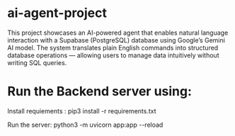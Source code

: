 # ai-agent-project
This project showcases an AI-powered agent that enables natural language interaction with a Supabase (PostgreSQL) database using Google’s Gemini AI model. The system translates plain English commands into structured database operations — allowing users to manage data intuitively without writing SQL queries.


# Run the Backend server using:
Install requiements : pip3 install -r requirements.txt

Run the server: python3 -m uvicorn app:app --reload

